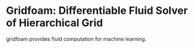 # Gridfoam: Differentiable Fluid Solver of Hierarchical Grid

gridfoam provides fluid computation for machine learning.

